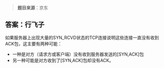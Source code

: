 > **题目来源**：京东      

## 答案：行飞子

如果服务器上出现大量的SYN_RCVD状态的TCP连接说明这些连接一直没有收到ACK包，这主要有两种可能：

- 一种是对方（请求方或客户端）没有收到服务器发送的[SYN,ACK]包
- 另一种可能是对方收到了[SYN,ACK]包却没有ACK。